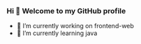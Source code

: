 ### Hi 👋 Welcome to my GitHub profile

- 🔭 I’m currently working on frontend-web
- 🌱 I’m currently learning java
